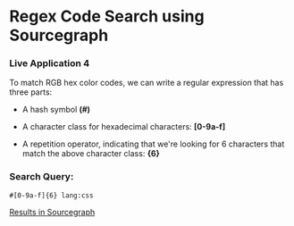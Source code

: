# Regex Code Search using Sourcegraph


### Live Application 4

To match RGB hex color codes, we can write a regular expression that has three parts:

- A hash symbol **(#)**

- A character class for hexadecimal characters: **[0-9a-f]**

- A repetition operator, indicating that we're looking for 6 characters that match the above character class: **{6}**

### Search Query:
`#[0-9a-f]{6} lang:css  `

[Results in Sourcegraph
](https://sourcegraph.com/search?q=%23%5B0-9a-f%5D%7B6%7D+lang%3Acss+patternType%3Aregexp&_ga=2.88360859.122222794.1636971533-378149307.1627890958)